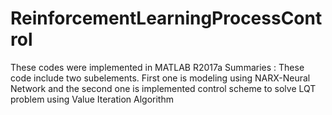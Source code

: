 # ReinforcementLearningProcessControl
These codes were implemented in MATLAB R2017a 
Summaries : These code include two subelements. First one is modeling using NARX-Neural Network and the second one is implemented control scheme to solve LQT problem using Value Iteration Algorithm
